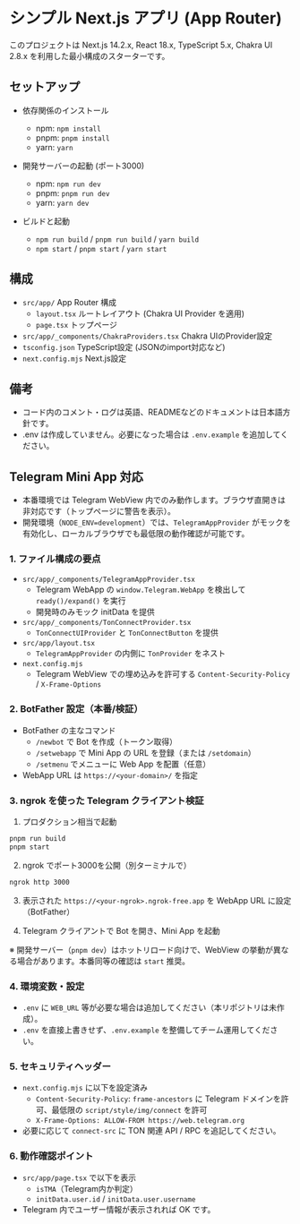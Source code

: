 # シンプル Next.js アプリ (App Router)

このプロジェクトは Next.js 14.2.x, React 18.x, TypeScript 5.x, Chakra UI 2.8.x を利用した最小構成のスターターです。

## セットアップ

- 依存関係のインストール
  - npm: `npm install`
  - pnpm: `pnpm install`
  - yarn: `yarn`

- 開発サーバーの起動 (ポート3000)
  - npm: `npm run dev`
  - pnpm: `pnpm run dev`
  - yarn: `yarn dev`

- ビルドと起動
  - `npm run build` / `pnpm run build` / `yarn build`
  - `npm start` / `pnpm start` / `yarn start`

## 構成

- `src/app/` App Router 構成
  - `layout.tsx` ルートレイアウト (Chakra UI Provider を適用)
  - `page.tsx` トップページ
- `src/app/_components/ChakraProviders.tsx` Chakra UIのProvider設定
- `tsconfig.json` TypeScript設定 (JSONのimport対応など)
- `next.config.mjs` Next.js設定

## 備考

- コード内のコメント・ログは英語、READMEなどのドキュメントは日本語方針です。
- .env は作成していません。必要になった場合は `.env.example` を追加してください。

## Telegram Mini App 対応

- 本番環境では Telegram WebView 内でのみ動作します。ブラウザ直開きは非対応です（トップページに警告を表示）。
- 開発環境（`NODE_ENV=development`）では、`TelegramAppProvider` がモックを有効化し、ローカルブラウザでも最低限の動作確認が可能です。

### 1. ファイル構成の要点

- `src/app/_components/TelegramAppProvider.tsx`
  - Telegram WebApp の `window.Telegram.WebApp` を検出して `ready()/expand()` を実行
  - 開発時のみモック initData を提供
- `src/app/_components/TonConnectProvider.tsx`
  - `TonConnectUIProvider` と `TonConnectButton` を提供
- `src/app/layout.tsx`
  - `TelegramAppProvider` の内側に `TonProvider` をネスト
- `next.config.mjs`
  - Telegram WebView での埋め込みを許可する `Content-Security-Policy` / `X-Frame-Options`

### 2. BotFather 設定（本番/検証）

- BotFather の主なコマンド
  - `/newbot` で Bot を作成（トークン取得）
  - `/setwebapp` で Mini App の URL を登録（または `/setdomain`）
  - `/setmenu` でメニューに Web App を配置（任意）
- WebApp URL は `https://<your-domain>/` を指定

### 3. ngrok を使った Telegram クライアント検証

1) プロダクション相当で起動

```bash
pnpm run build
pnpm start
```

2) ngrok でポート3000を公開（別ターミナルで）

```bash
ngrok http 3000
```

3) 表示された `https://<your-ngrok>.ngrok-free.app` を WebApp URL に設定（BotFather）

4) Telegram クライアントで Bot を開き、Mini App を起動

※ 開発サーバー（`pnpm dev`）はホットリロード向けで、WebView の挙動が異なる場合があります。本番同等の確認は `start` 推奨。

### 4. 環境変数・設定

- `.env` に `WEB_URL` 等が必要な場合は追加してください（本リポジトリは未作成）。
- `.env` を直接上書きせず、`.env.example` を整備してチーム運用してください。

### 5. セキュリティヘッダー

- `next.config.mjs` に以下を設定済み
  - `Content-Security-Policy`: `frame-ancestors` に Telegram ドメインを許可、最低限の `script/style/img/connect` を許可
  - `X-Frame-Options: ALLOW-FROM https://web.telegram.org`
- 必要に応じて `connect-src` に TON 関連 API / RPC を追記してください。

### 6. 動作確認ポイント

- `src/app/page.tsx` で以下を表示
  - `isTMA`（Telegram内か判定）
  - `initData.user.id` / `initData.user.username`
- Telegram 内でユーザー情報が表示されれば OK です。
